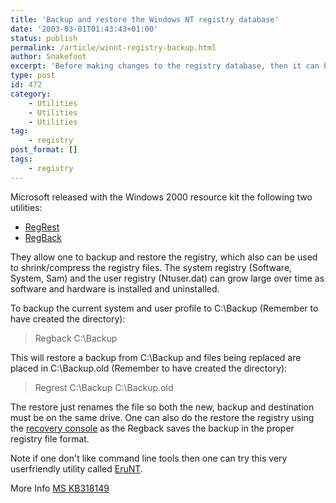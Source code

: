 ```yaml
---
title: 'Backup and restore the Windows NT registry database'
date: '2003-03-01T01:43:43+01:00'
status: publish
permalink: /article/winnt-registry-backup.html
author: Snakefoot
excerpt: 'Before making changes to the registry database, then it can be a very good idea to make a backup first.'
type: post
id: 472
category:
    - Utilities
    - Utilities
    - Utilities
tag:
    - registry
post_format: []
tags:
    - registry
---
```

Microsoft released with the Windows 2000 resource kit the following two utilities:

- [RegRest](http://smallvoid.orgfree.com/?file=regrest.zip)
- [RegBack](http://smallvoid.orgfree.com/?file=regback.zip)
 
 They allow one to backup and restore the registry, which also can be used to shrink/compress the registry files. The system registry (Software, System, Sam) and the user registry (Ntuser.dat) can grow large over time as software and hardware is installed and uninstalled.  
  
 To backup the current system and user profile to C:\\Backup (Remember to have created the directory):
 > Regback C:\\Backup

 This will restore a backup from C:\\Backup and files being replaced are placed in C:\\Backup.old (Remember to have created the directory):
 > Regrest C:\\Backup C:\\Backup.old

 The restore just renames the file so both the new, backup and destination must be on the same drive. One can also do the restore the registry using the [recovery console](/article/winnt-recovery-console-registry-restore.html) as the Regback saves the backup in the proper registry file format.  
  
 Note if one don't like command line tools then one can try this very userfriendly utility called [EruNT](http://www.larshederer.homepage.t-online.de/).  
  
 More Info [MS KB318149](http://support.microsoft.com/kb/318149 "How to Maintain Current Registry Backups in Windows NT 4.0 and Windows 2000 [Q318149]")